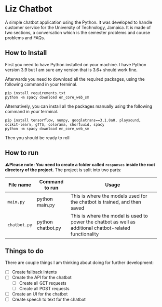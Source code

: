 # Liz Chatbot

A simple chatbot application using the Python. It was developed to handle customer service for the University of Technology, Jamaica. It is made of two sections, a conversation which is the semester problems and course problems and FAQs. 

## How to Install

First you need to have Python installed on your machine. I have Python version 3.9 but I am sure any version that is 3.6+ should work fine.

Afterwards you need to download all the required packages, using the following command in your terminal.
```
pip install requirements.txt
python -m spacy download en_core_web_sm
```

Alternatively, you can install all the packages manually using the following command in your terminal.
```
pip install tensorflow, numpy, googletrans==3.1.0a0, playsound, scikit-learn, gTTS, colorama, shortuuid, spacy
python -m spacy download en_core_web_sm
```

Then you should be ready to roll

## How to run

:warning:**Please note: You need to create a folder called `responses` inside the root directory of the project.**
The project is split into two parts:

|File name|Command to run| Usage |
|---------|--------------|-------|
|`main.py`| python main.py | This is where the models used for the chatbot is trained, and then saved|
|`chatbot.py`| python chatbot.py| This is where the model is used to power the chatbot as well as additional chatbot-related functionality|

## Things to do

There are couple things I am thinking about doing for further development:

- [ ] Create fallback intents
- [ ] Create the API for the chatbot
    - [ ] Create all GET requests
    - [ ] Create all POST requests
- [ ] Create an UI for the chatbot
- [ ] Create speech to text for the chatbot
